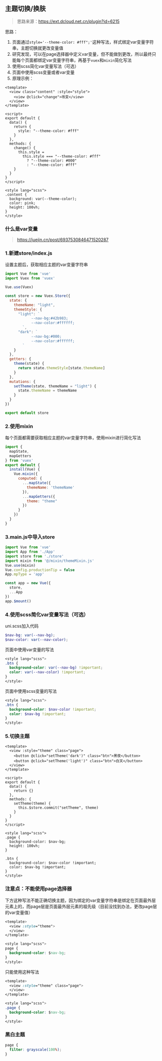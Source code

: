 ## 主题切换/换肤

> 思路来源：https://ext.dcloud.net.cn/plugin?id=6215

思路：

1. 页面通过`style='--theme-color: #fff";'`这种写法，样式绑定var变量字符串，主题切换就更改变量值
2. 研究发现，可以在page选择器中定义var变量，但不能做到更改，所以最终只能每个页面都绑定var变量字符串，再基于`vuex`和`mixin`简化写法
3. 使用scss简化var变量写法（可选）
4. 页面中使用scss变量或者var变量
5. 原理示例：

```vue
<template>
  <view class="content" :style="style">
    <view @click="change">改变</view>
  </view>
</template>

<script>
export default {
  data() {
    return {
      style: "--theme-color: #fff"
    }
  },
  methods: {
    change() {
      this.style =
        this.style === "--theme-color: #fff"
          ? "--theme-color: #000"
          : "--theme-color: #fff"
    }
  }
}
</script>

<style lang="scss">
.content {
  background: var(--theme-color);
  color: pink;
  height: 100vh;
}
</style>
```

### 什么是var变量

> https://juejin.cn/post/6937530846471520287

### 1.新建store/index.js

设置主题后，获取相应主题的var变量字符串

```js
import Vue from 'vue'
import Vuex from 'vuex'

Vue.use(Vuex)

const store = new Vuex.Store({
  state: {
    themeName: "light",
    themeStyle: {
      "light": `
			--nav-bg:#42b983;
			--nav-color:#ffffff;
		`,
      "dark": `
			--nav-bg:#000;
			--nav-color:#ffffff;
		`
    }
  },
  getters: {
    theme(state) {
      return state.themeStyle[state.themeName]
    }
  },
  mutations: {
    setTheme(state, themeName = "light") {
      state.themeName = themeName
    }
  }
})

export default store
```

### 2.使用mixin

每个页面都需要获取相应主题的var变量字符串，使用mixin进行简化写法

```js
import {
  mapState,
  mapGetters
} from 'vuex'
export default {
  install(Vue) {
    Vue.mixin({
      computed: {
        ...mapState({
          themeName: 'themeName'
        }),
        ...mapGetters({
          theme: "theme"
        })
      }
    })
  }
}
```

### 3.main.js中导入store

```js
import Vue from 'vue'
import App from './App'
import store from './store'
import mixin from '@/mixin/themeMixin.js'
Vue.use(mixin)
Vue.config.productionTip = false
App.mpType = 'app'

const app = new Vue({
  store,
  ...App
})
app.$mount()
```

### 4.使用scss简化var变量写法（可选）

uni.scss加入代码

```scss
$nav-bg: var(--nav-bg);
$nav-color: var(--nav-color);
```

页面中使用var变量的写法

```scss
<style lang="scss">
.btn {
  background-color: var(--nav-bg) !important;
  color: var(--nav-color) !important;
}
</style>
```

页面中使用scss变量的写法

```scss
<style lang="scss">
.btn {
  background-color: $nav-color !important;
  color: $nav-bg !important;
}
</style>
```

### 5.切换主题

```vue
<template>
  <view :style="theme" class="page">
    <button @click="setTheme('dark')" class="btn">黑夜</button>
    <button @click="setTheme('light')" class="btn">白天</button>
  </view>
</template>

<script>
export default {
  data() {
    return {}
  },
  methods: {
    setTheme(theme) {
      this.$store.commit("setTheme", theme)
    }
  }
}
</script>

<style lang="scss">
.page {
  background-color: $nav-bg;
  height: 100vh;
}

.btn {
  background-color: $nav-color !important;
  color: $nav-bg !important;
}
</style>
```

### 注意点：不能使用page选择器

下方这种写法不能正确切换主题，因为绑定的var变量字符串是绑定在页面最外层元素上的，而page层是页面最外层元素的祖先级（目前没找到办法，更改page层的var变量值）

```css
<template>
  <view :style="theme">
  </view>
</template>

<style lang="scss">
page {
  background-color: $nav-bg;
}
</style>
```

只能使用这种写法

```css
<template>
  <view :style="theme" class="page">
  </view>
</template>

<style lang="scss">
.page {
  background-color: $nav-bg;
}
</style>
```

### 黑白主题

```css
page {
  filter: grayscale(100%);
}
```

## 